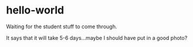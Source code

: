 # hello-world
Waiting for the student stuff to come through.

It says that it will take 5-6 days...maybe I should have put in a good photo?
